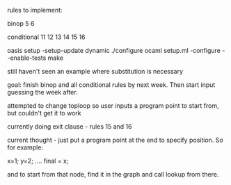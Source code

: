 rules to implement:

binop
5
6

conditional
11
12
13
14
15
16

oasis setup -setup-update dynamic
./configure
ocaml setup.ml -configure --enable-tests
make

still haven't seen an example where substitution is necessary

goal: finish binop and all conditional rules by next week. Then start input guessing the week after.

attempted to change toploop so user inputs a program point to start from, but couldn't get it to work

currently doing exit clause - rules 15 and 16

current thought - just put a program point at the end to specify position. So for example:

x=1;
y=2;
....
final = x;

and to start from that node, find it in the graph and call lookup from there.
